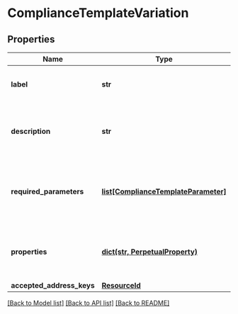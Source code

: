 # ComplianceTemplateVariation


## Properties
Name | Type | Description | Notes
------------ | ------------- | ------------- | -------------
**label** | **str** | Label of a Compliance Template Variation | 
**description** | **str** | The description of the Compliance Template Variation | 
**required_parameters** | [**list[ComplianceTemplateParameter]**](ComplianceTemplateParameter.md) | A parameter required by a Compliance Template Variation | 
**properties** | [**dict(str, PerpetualProperty)**](PerpetualProperty.md) | Properties associated with the Compliance Template Variation | 
**accepted_address_keys** | [**ResourceId**](ResourceId.md) |  | 

[[Back to Model list]](../README.md#documentation-for-models) [[Back to API list]](../README.md#documentation-for-api-endpoints) [[Back to README]](../README.md)


